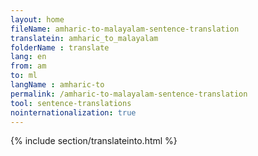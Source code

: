 ```yaml
---
layout: home
fileName: amharic-to-malayalam-sentence-translation
translatein: amharic_to_malayalam
folderName : translate
lang: en
from: am
to: ml
langName : amharic-to
permalink: /amharic-to-malayalam-sentence-translation
tool: sentence-translations
nointernationalization: true
---
```

{% include section/translateinto.html %}
